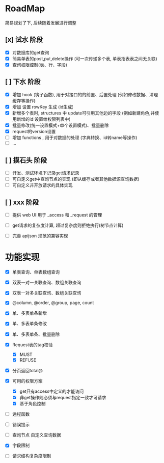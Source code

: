 # RoadMap

简易规划了下, 后续随着发展进行调整

## [x] 试水 阶段 
- [x] 对数据库的get查询 
- [x] 简易单表的post,put,delete操作 (可一次传递多个表, 单表指表表之间无关联)
- [x] 查询权限控制(表、行、字段)

## [ ] 下水 阶段
- [x] 增加 hook (钩子函数), 用于对接口的的前置、后置处理 (例如修改数据、清理缓存等操作)
- [x] 增加 设置 rowKey 生成 (id生成)
- [x] 新增多个表时, structures 中 update可引用其他边的字段 (例如新建角色,并使用新增的id 设置给权限列表中)
- [x] 批量修改(统一设置模式+单个设置模式)、批量删除
- [x] request的version设置
- [ ] 增加 functions , 用于对数据的处理 (字典转换、id转name等操作)
- [ ] ...

## [ ] 摸石头 阶段
- [ ] 开发、测试环境下记录get请求记录
- [ ] 可自定义get中查询节点的实现 (即从缓存或者其他数据源查询数据)
- [ ] 可自定义非开放请求的具体实现

## [ ] xxx 阶段

- [ ] 提供 web UI 用于 _access 和 _request 的管理
- [ ] get请求的复杂度计算, 超过复杂度则拒绝执行(树节点计算)
- [ ] 完善 apijson 规范的兼容实现



# 功能实现

- [x] 单表查询、单表数组查询
- [x] 双表一对一关联查询、数组关联查询
- [x] 双表一对多关联查询、数组关联查询
- [x] @column, @order, @group, page, count
- [x] 单、多表单条新增
- [x] 单、多表单条修改
- [x] 单、多表单条、批量删除
- [x] Request表的tag校验
    - [x] MUST
    - [x] REFUSE
- [x] 分页返回total@

- [x] 可用的权限方案
    - [x] get只有access中定义的才能访问
    - [x] 非get操作则必须与request指定一致才可请求
    - [x] 基于角色控制
- [ ] 远程函数
- [ ] 错误提示
- [ ] 查询节点 自定义查询数据
- [x] 字段限制
- [ ] 请求结构复杂度限制
